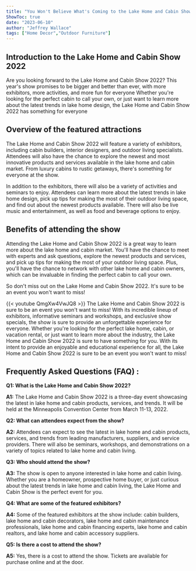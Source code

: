 ```yaml
---
title: "You Won't Believe What's Coming to the Lake Home and Cabin Show 2022!"
ShowToc: true 
date: "2023-06-10"
author: "Jeffrey Wallace" 
tags: ["Home Decor","Outdoor Furniture"]
---
```

## Introduction to the Lake Home and Cabin Show 2022

Are you looking forward to the Lake Home and Cabin Show 2022? This year's show promises to be bigger and better than ever, with more exhibitors, more activities, and more fun for everyone Whether you're looking for the perfect cabin to call your own, or just want to learn more about the latest trends in lake home design, the Lake Home and Cabin Show 2022 has something for everyone 

## Overview of the featured attractions

The Lake Home and Cabin Show 2022 will feature a variety of exhibitors, including cabin builders, interior designers, and outdoor living specialists. Attendees will also have the chance to explore the newest and most innovative products and services available in the lake home and cabin market. From luxury cabins to rustic getaways, there's something for everyone at the show. 

In addition to the exhibitors, there will also be a variety of activities and seminars to enjoy. Attendees can learn more about the latest trends in lake home design, pick up tips for making the most of their outdoor living space, and find out about the newest products available. There will also be live music and entertainment, as well as food and beverage options to enjoy. 

## Benefits of attending the show

Attending the Lake Home and Cabin Show 2022 is a great way to learn more about the lake home and cabin market. You'll have the chance to meet with experts and ask questions, explore the newest products and services, and pick up tips for making the most of your outdoor living space. Plus, you'll have the chance to network with other lake home and cabin owners, which can be invaluable in finding the perfect cabin to call your own. 

So don't miss out on the Lake Home and Cabin Show 2022. It's sure to be an event you won't want to miss!

{{< youtube QmgXw4VwJQ8 >}} 
The Lake Home and Cabin Show 2022 is sure to be an event you won't want to miss! With its incredible lineup of exhibitors, informative seminars and workshops, and exclusive show specials, the show is sure to provide an unforgettable experience for everyone. Whether you're looking for the perfect lake home, cabin, or vacation rental, or just want to learn more about the industry, the Lake Home and Cabin Show 2022 is sure to have something for you. With its intent to provide an enjoyable and educational experience for all, the Lake Home and Cabin Show 2022 is sure to be an event you won't want to miss!

## Frequently Asked Questions (FAQ) :
**Q1: What is the Lake Home and Cabin Show 2022?**

**A1:** The Lake Home and Cabin Show 2022 is a three-day event showcasing the latest in lake home and cabin products, services, and trends. It will be held at the Minneapolis Convention Center from March 11-13, 2022.

**Q2: What can attendees expect from the show?**

**A2:** Attendees can expect to see the latest in lake home and cabin products, services, and trends from leading manufacturers, suppliers, and service providers. There will also be seminars, workshops, and demonstrations on a variety of topics related to lake home and cabin living.

**Q3: Who should attend the show?**

**A3:** The show is open to anyone interested in lake home and cabin living. Whether you are a homeowner, prospective home buyer, or just curious about the latest trends in lake home and cabin living, the Lake Home and Cabin Show is the perfect event for you.

**Q4: What are some of the featured exhibitors?**

**A4:** Some of the featured exhibitors at the show include: cabin builders, lake home and cabin decorators, lake home and cabin maintenance professionals, lake home and cabin financing experts, lake home and cabin realtors, and lake home and cabin accessory suppliers.

**Q5: Is there a cost to attend the show?**

**A5:** Yes, there is a cost to attend the show. Tickets are available for purchase online and at the door.



